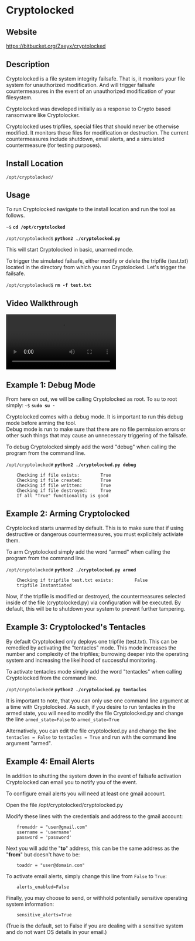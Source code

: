 
Cryptolocked
============

Website
-------

<https://bitbucket.org/Zaeyx/cryptolocked>

Description
-----------

Cryptolocked is a file system integrity failsafe.  That is, it monitors your file system for 
unauthorized modification.  And will trigger failsafe countermeasures in the event of an 
unauthorized modification of your filesystem.

Cryptolocked was developed initially as a response to Crypto based ransomware like Cryptolocker.

Cryptolocked uses tripfiles, special files that should never be otherwise modified.  It monitors 
these files for modification or destruction.  The current countermeasures include shutdown, email 
alerts, and a simulated countermeasure (for testing purposes).

Install Location
----------------

`/opt/cryptolocked/`

Usage
-----

To run Cryptolocked navigate to the install location and run the tool as follows.

`~$` **`cd /opt/cryptolocked`**

`/opt/cryptolocked$` **`python2 ./cryptolocked.py`**

This will start Cryptolocked in basic, unarmed mode.

To trigger the simulated failsafe, either modify or delete the tripfile (test.txt) located in the 
directory from which you ran Cryptolocked.
Let's trigger the failsafe.

`/opt/cryptolocked$` **`rm -f test.txt`**

Video Walkthrough
-----------------

<video controls>
  <source src="Videos/1_550_Cryptolocked.mp4">
  <source src="https://onedrive.live.com/download.aspx?cid=8D6C4317A39E3D29&resid=8D6C4317A39E3D29%2155677&canary=">
 <p>Your browser does not support html5 video.</p>
</video>

Example 1: Debug Mode
---------------------
From here on out, we will be calling Cryptolocked as root.
To su to root simply:
`~$` **`sudo su -`**

Cryptolocked comes with a debug mode.  It is important to run this debug mode before arming the tool.  
Debug mode is run to make sure that there are no file permission errors or other such things that 
may cause an unnecessary triggering of the failsafe.

To debug Cryptolocked simply add the word "debug" when calling the program from the command line.

`/opt/cryptolocked#` **`python2 ./cryptolocked.py debug`**

        Checking if file exists:        True
        Checking if file created:       True
        Checking if file written:       True
        Checking if file destroyed:     True
        If all "True" functionality is good

Example 2: Arming Cryptolocked
------------------------------

Cryptolocked starts unarmed by default.  This is to make sure that if using destructive or 
dangerous countermeasures, you must explicitely activiate them.

To arm Cryptolocked simply add the word "armed" when calling the program from the command line.

`/opt/cryptolocked#` **`python2 ./cryptolocked.py armed`**

        Checking if tripfile test.txt exists:        False
        tripfile Instantiated

Now, if the tripfile is modified or destroyed, the countermeasures selected inside of the file 
(cryptolocked.py) via configuration will be executed.  By default, this will be to shutdown your 
system to prevent further tampering.

Example 3: Cryptolocked's Tentacles
-----------------------------------

By default Cryptolocked only deploys one tripfile (test.txt).  This can be remedied by activating 
the "tentacles" mode.  This mode increases the number and complexity of the tripfiles; burrowing 
deeper into the operating system and increasing the likelihood of successful monitoring.

To activate tentacles mode simply add the word "tentacles" when calling Cryptolocked 
from the command line.

`/opt/cryptolocked#` **`python2 ./cryptolocked.py tentacles`**

It is important to note, that you can only use one command line argument at a time with Cryptolocked.
As such, if you desire to run tentacles in the armed state, you will need to modify the file 
Cryptolocked.py and change the line `armed_state=False` to `armed_state=True`

Alternatively, you can edit the file cryptolocked.py and change the line `tentacles = False` to 
`tentacles = True` and run with the command line argument "armed".

Example 4: Email Alerts
-----------------------

In addition to shutting the system down in the event of failsafe activation Cryptolocked can email 
you to notify you of the event.

To configure email alerts you will need at least one gmail account.

Open the file /opt/cryptolocked/cryptolocked.py

Modify these lines with the credentials and address to the gmail account:

        fromaddr = "user@gmail.com"
        username = 'username'
        password = 'password'

Next you will add the "**to**" address, this can be the same address as the "**from**" but 
doesn't have to be:

        toaddr = "user@domain.com"

To activate email alerts, simply change this line from `False` to `True`:

        alerts_enabled=False

Finally, you may choose to send, or withhold potentially sensitive operating system information:

        sensitive_alerts=True

(True is the default, set to False if you are dealing with a sensitive system and 
do not want OS details in your email.)


